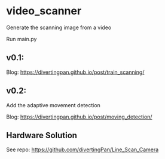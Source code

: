 # video_scanner
Generate the scanning image from a video

Run main.py

## v0.1:

Blog: https://divertingpan.github.io/post/train_scanning/

## v0.2:

Add the adaptive movement detection

Blog: https://divertingpan.github.io/post/moving_detection/

## Hardware Solution
See repo: https://github.com/divertingPan/Line_Scan_Camera
